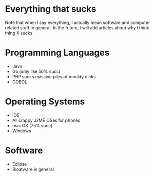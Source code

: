 # Everything that sucks
Note that when I say everything, I actually mean software and
computer related stuff in general. In the future, I will add
articles about why I think thing X sucks.

# Programming Languages
* Java
* Go (only like 50% succ)
* PHP sucks massive piles of mouldy dicks
* COBOL

# Operating Systems
* iOS
* All crappy J2ME OSes for phones
* mac OS (75% succ)
* Windows

# Software
* Eclipse
* Bloatware in general
